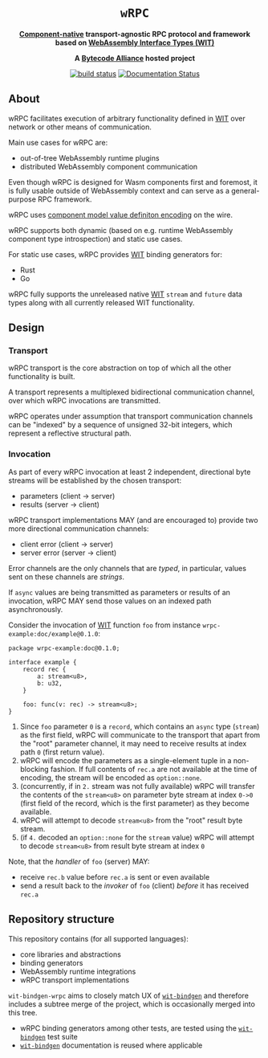 <div align="center">
  <h1><code>wRPC</code></h1>

  <p>
    <strong>
    <a href="https://component-model.bytecodealliance.org/">Component-native</a>
    transport-agnostic RPC protocol and framework based on
    <a href="https://component-model.bytecodealliance.org/design/wit.html">WebAssembly Interface Types (WIT)</a>
    </strong>
  </p>

  <strong>A <a href="https://bytecodealliance.org/">Bytecode Alliance</a> hosted project</strong>

  <p>
    <a href="https://github.com/wrpc/wrpc/actions?query=workflow%3Awrpc"><img src="https://github.com/wrpc/wrpc/actions/workflows/wrpc.yml/badge.svg" alt="build status" /></a>
    <a href="https://docs.rs/wrpc"><img src="https://docs.rs/wrpc/badge.svg" alt="Documentation Status" /></a>
  </p>
</div>

## About

wRPC facilitates execution of arbitrary functionality defined in [WIT] over network or other means of communication.

Main use cases for wRPC are:
- out-of-tree WebAssembly runtime plugins
- distributed WebAssembly component communication

Even though wRPC is designed for Wasm components first and foremost, it is fully usable outside of WebAssembly context and can serve as a general-purpose RPC framework.

wRPC uses [component model value definiton encoding] on the wire.

wRPC supports both dynamic (based on e.g. runtime WebAssembly component type introspection) and static use cases.

For static use cases, wRPC provides [WIT] binding generators for:
- Rust
- Go

wRPC fully supports the unreleased native [WIT] `stream` and `future` data types along with all currently released WIT functionality.

## Design

### Transport

wRPC transport is the core abstraction on top of which all the other functionality is built.

A transport represents a multiplexed bidirectional communication channel, over which wRPC invocations are transmitted.

wRPC operates under assumption that transport communication channels can be "indexed" by a sequence of unsigned 32-bit integers, which represent a reflective structural path.

### Invocation

As part of every wRPC invocation at least 2 independent, directional byte streams will be established by the chosen transport:

- parameters (client -> server)
- results (server -> client)

wRPC transport implementations MAY (and are encouraged to) provide two more directional communication channels:

- client error (client -> server)
- server error (server -> client)

Error channels are the only channels that are *typed*, in particular, values sent on these channels are *strings*.

If `async` values are being transmitted as parameters or results of an invocation, wRPC MAY send those values on an indexed path asynchronously.

Consider the invocation of [WIT] function `foo` from instance `wrpc-example:doc/example@0.1.0`:

```wit
package wrpc-example:doc@0.1.0;

interface example {
    record rec {
        a: stream<u8>,
        b: u32,
    }

    foo: func(v: rec) -> stream<u8>;
}
```

1. Since `foo` parameter `0` is a `record`, which contains an `async` type (`stream`) as the first field, wRPC will communicate to the transport that apart from the "root" parameter channel, it may need to receive results at index path `0` (first return value).
2. wRPC will encode the parameters as a single-element tuple in a non-blocking fashion. If full contents of `rec.a` are not available at the time of encoding, the stream will be encoded as `option::none`.
5. (concurrently, if in `2.` stream was not fully available) wRPC will transfer the contents of the `stream<u8>` on parameter byte stream at index `0->0` (first field of the record, which is the first parameter) as they become available.
4. wRPC will attempt to decode `stream<u8>` from the "root" result byte stream.
5. (if `4.` decoded an `option::none` for the `stream` value) wRPC will attempt to decode `stream<u8>` from result byte stream at index `0`

Note, that the *handler* of `foo` (server) MAY:
- receive `rec.b` value before `rec.a` is sent or even available
- send a result back to the *invoker* of `foo` (client) *before* it has received `rec.a`

## Repository structure

This repository contains (for all supported languages):
- core libraries and abstractions
- binding generators
- WebAssembly runtime integrations
- wRPC transport implementations

`wit-bindgen-wrpc` aims to closely match UX of [`wit-bindgen`] and therefore includes a subtree merge of the project, which is occasionally merged into this tree.
- wRPC binding generators among other tests, are tested using the [`wit-bindgen`] test suite
- [`wit-bindgen`] documentation is reused where applicable

[`wit-bindgen`]: https://github.com/bytecodealliance/wit-bindgen
[component]: https://component-model.bytecodealliance.org/
[WebAssembly Interface Types (WIT)]: https://component-model.bytecodealliance.org/design/wit.html
[WIT]: https://component-model.bytecodealliance.org/design/wit.html
[component model value definiton encoding]: https://github.com/WebAssembly/component-model/blob/8ba643f3a17eced576d8d7d4b3f6c76b4e4347d7/design/mvp/Binary.md#-value-definitions
